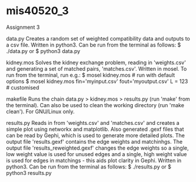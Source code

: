 # mis40520_3
Assignment 3

data.py
Creates a random set of weighted compatibility data and outputs to a csv file.
Written in python3.
Can be run from the terminal as follows:
$ ./data.py
or
$ python3 data.py


kidney.mos
Solves the kidney exchange problem, reading in 'weights.csv' and generating
a set of matched pairs, 'matches.csv'.
Written in mosel.
To run from the terminal, run e.g.:
$ mosel kidney.mos # run with default options
$ mosel kidney.mos fin='myinput.csv' fout='myoutput.csv' L = 123 # customised

makefile
Runs the chain data.py > kidney.mos > results.py (run 'make' from the terminal).
Can also be used to clean the working directory (run 'make clean').
For GNU/Linux only.

results.py
Reads in from 'weights.csv' and 'matches.csv' and creates a simple plot
using networkx and matplotlib.  Also generated .gexf files that can be read
by Gephi, which is used to generate more detailed plots.
The output file 'results.gexf' contains the edge weights and matchinhgs.
The output file 'results_reweighted.gexf' changes the edge weights so a single,
low weight value is used for unused edges and a single, high weight value is
used for edges in matchings - this aids plot clarity in Gephi.
Written in python3.
Can be run from the terminal as follows:
$ ./results.py
or
$ python3 results.py

